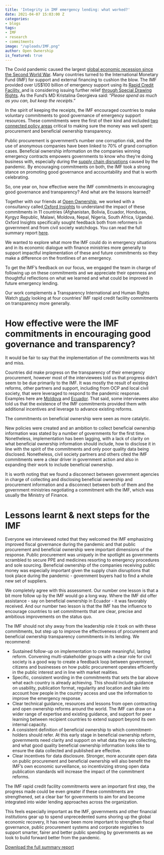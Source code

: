 ```yaml
---
title: 'Integrity in IMF emergency lending: what worked?'
date: 2021-04-07 15:03:00 Z
categories:
- blogs
tags:
- IMF
- research
- commitments
image: "/uploads/IMF.png"
author: Open Ownership
is_featured: true
---
```


The Covid pandemic caused the largest [global economic recession since the Second World War](https://www.worldbank.org/en/news/press-release/2020/06/08/covid-19-to-plunge-global-economy-into-worst-recession-since-world-war-ii). Many countries turned to the International Monetary Fund (IMF) for support and external financing to cushion the blow. The IMF provided over US$100 billion of emergency support using its [Rapid Credit Facility, ](https://www.imf.org/en/About/Factsheets/Sheets/2016/08/02/21/08/Rapid-Credit-Facility)and is considering issuing further relief [through Special Drawing Rights](https://www.ft.com/content/ec51e344-2b5f-4912-aa46-82800f7f4b42). As the Fund’s MD Kristalina Georgieva said: “_Please spend as much as you can, but keep the receipts_.” 

In the spirit of keeping the receipts, the IMF encouraged countries to make voluntary commitments to good governance of emergency support resources. These commitments were the first of their kind and included [two connected policy areas](https://www.openownership.org/uploads/OO%20BO%20Data%20in%20Procurement.pdf) critical to making sure the money was well spent: procurement and beneficial ownership transparency.

 

Public procurement is government’s number one corruption risk, and the use of anonymous companies have been linked to 70% of grand corruption cases. Beneficial ownership information on the companies winning emergency contracts empowers governments to know who they’re doing business with, especially during the [supply chain disruptions](https://www.openownership.org/blogs/coronavirus-crisis-why-knowing-beneficial-owners-in-supply-chains-is-fundamental-for-a-good-recovery/) caused by the pandemic. By encouraging commitments on both, the IMF took a strong stance on promoting good governance and accountability and that is worth celebrating.

So, one year on, how effective were the IMF commitments in encouraging good governance and transparency? And what are the lessons learned? 

Together with our friends at [Open Ownership](https://www.openownership.org/), we worked with a consultancy called[ Oxford Insights](https://www.oxfordinsights.com/) to understand the impact of these commitments in 11 countries (Afghanistan, Bolivia, Ecuador, Honduras, Kyrgyz Republic, Malawi, Moldova, Nepal, Nigeria, South Africa, Uganda). Oxford Insights specifically sought feedback both from reformers in government and from civil society watchdogs. You can read the full summary report [here](https://www.open-contracting.org/resources/integrity-in-imf-covid-19-financing/).

We wanted to explore what more the IMF could do in emergency situations and in its economic dialogue with finance ministries more generally to support impactful implementation of these and future commitments so they make a difference on the frontlines of an emergency. 

To get the IMF’s feedback on our focus, we engaged the team in charge of following up on these commitments and we appreciate their openness and thoughtful reflections on what we learned and what could be improved in future emergency lending.

Our work complements a Transparency International and Human Rights Watch [study](https://www.hrw.org/news/2021/03/30/imf-scant-transparency-covid-19-emergency-loans) looking at four countries’ IMF rapid credit facility commitments on transparency more generally.

# How effective were the IMF commitments in encouraging good governance and transparency?

It would be fair to say that the implementation of the commitments was hit and miss.

Countries did make progress on the transparency of their emergency procurement, however most of the interviewees told us that progress didn’t seem to be due primarily to the IMF. It was mostly the result of existing reforms, other partners and support, including from OCP and local civil society, that were leveraged to respond to the pandemic response. Examples here are [Moldova](https://www.open-contracting.org/2020/05/08/building-a-campaign-for-covid-monitoring-in-moldova-in-60-days/) and [Ecuador](https://www.open-contracting.org/2020/12/20/how-covid-19-and-collective-intelligence-transformed-procurement-risks-into-opportunities-for-transparency-in-ecuador/). That said, some interviewees also told us that the existence of the IMF commitments provided them with additional incentives and leverage to advance existing reforms. 

The commitments on beneficial ownership were seen as more catalytic. 

New policies were created and an ambition to collect beneficial ownership information was stated by a number of governments for the first time. Nonetheless, implementation has been lagging, with a lack of clarity on what beneficial ownership information should include, how to disclose it in line with the spirit of the commitments and only poor quality data being disclosed. Nonetheless, civil society partners and others cited the IMF commitments were a clear driver in government action and also in expanding their work to include beneficial ownership. 

It is worth noting that we found a disconnect between government agencies in charge of collecting and disclosing beneficial ownership and procurement information and a disconnect between both of them and the government ministries negotiating a commitment with the IMF, which was usually the Ministry of Finance.

# Lessons learnt & next steps for the IMF

Everyone we interviewed noted that they welcomed the IMF emphasizing improved fiscal governance during the pandemic and that public procurement and beneficial ownership were important dimensions of the response. Public procurement was uniquely in the spotlight as governments scrambled to secure PPE and medicines resorting to emergency procedures and sole sourcing. Beneficial ownership of the companies receiving public money was especially important given the supply chain disruptions that took place during the pandemic - government buyers had to find a whole new set of suppliers. 

We completely agree with this assessment. Our number one lesson is that a bit more follow up by the IMF would go a long way. Where the IMF did offer assistance - say on beneficial ownership in Ecuador - it was favorably received. And our number two lesson is that the IMF has the influence to encourage countries to set commitments that are clear, precise and ambitious improvements on the status quo.   

The IMF should not shy away from the leadership role it took on with these commitments, but step up to improve the effectiveness of procurement and beneficial ownership transparency commitments in its lending. We recommend:

*   Sustained follow-up on implementation to create meaningful, lasting reform. Convening multi-stakeholder groups with a clear role for civil society is a good way to create a feedback loop between government, citizens and businesses on how public procurement operates efficiently in the public interest and in line with market realities.
*   Specific, consistent wording in the commitments that sets the bar above what each country is already achieving. This should include guidance on usability, publication format, regularity and location and take into account how people in the country access and use the information to improve the emergency response.
*   Clear technical guidance, resources and lessons from open contracting and open ownership reforms around the world. The IMF can draw on a wider range of expertise and existing guidance, and support for peer learning between recipient countries to extend support beyond its own internal capacity.
*   A consistent definition of beneficial ownership to which commitment-holders should refer. At this early stage in beneficial ownership reform, governments need clarity and support on what data they are collecting, and what good quality beneficial ownership information looks like to ensure the data collected and published are effective.
*   Clear incentives for data disclosure. Stronger, more accurate open data on public procurement and beneficial ownership will also benefit the IMF’s own economic surveillance, so incentivizing strong open data publication standards will increase the impact of the commitment reforms.

The IMF rapid credit facility commitments were an important first step, the progress made could be even greater if these commitments are strengthened, set a clear bar for governments to aim for and become integrated into wider lending approaches across the organization.

This feels especially important as the IMF, governments and other financial institutions gear up to spend unprecedented sums shoring up the global economic recovery, It has never been more important to strengthen fiscal governance, public procurement systems and corporate registries to support smarter, fairer and better public spending by governments as we look to build forward better from the pandemic. 

[Download the full summary report](https://www.open-contracting.org/resources/integrity-in-imf-covid-19-financing/)